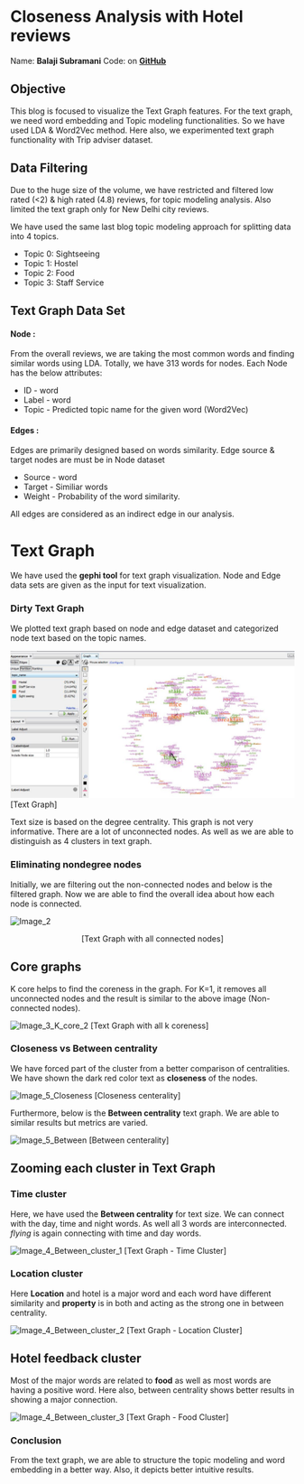 # Closeness Analysis with Hotel reviews

Name: **Balaji Subramani**
Code: on **[GitHub](https://github.com/balag752/Text-Visualization-Blog-5-Text-Graph)** 

## Objective

This blog is focused to visualize the Text Graph features. For the text graph, we need word embedding and Topic modeling functionalities. So we have used LDA & Word2Vec method. Here also, we experimented text graph functionality with Trip adviser dataset.

## Data Filtering

Due to the huge size of the volume, we have restricted and filtered low rated (<2) & high rated (4.8) reviews, for topic modeling analysis. Also limited the text graph only for New Delhi city reviews.

We have used the same last blog topic modeling approach for splitting data into 4 topics.

- Topic 0: Sightseeing
- Topic 1: Hostel
- Topic 2: Food
- Topic 3: Staff Service

## Text Graph Data Set

#### Node :

From the overall reviews, we are taking the most common words and finding similar words using LDA. Totally, we have 313 words for nodes. Each Node has the below attributes:

- ID - word
- Label - word
- Topic - Predicted topic name for the given word (Word2Vec)

#### Edges :

Edges are primarily designed based on words similarity. Edge source & target nodes are must be in Node dataset

- Source - word
- Target -  Similiar words
- Weight - Probability of the word similarity.

All edges are considered as an indirect edge in our analysis.

# Text Graph

We have used the **gephi tool** for text graph visualization. Node and Edge data sets are given as the input for text visualization.

### Dirty Text Graph

We plotted text graph based on node and edge dataset and categorized node text based on the topic names.

![Image_1](Blog/Image_1.JPG)
[Text Graph]

Text size is based on the degree centrality. This graph is not very informative. There are a lot of unconnected nodes. As well as we are able to distinguish as 4 clusters in text graph.

### Eliminating nondegree nodes

Initially, we are filtering out the non-connected nodes and below is the filtered graph. Now we are able to find the overall idea about how each node is connected.

![Image_2](Image_2.png)

<center>  [Text Graph with all connected nodes] </center>

## Core graphs

K core helps to find the coreness in the graph. For K=1, it removes all unconnected nodes and the result is similar to the above image (Non-connected nodes).

![Image_3_K_core_2](Image_3_K_core_2.png)
[Text Graph with all k coreness]

### Closeness vs Between centrality

We have forced part of the cluster from a better comparison of centralities. We have shown the dark red color text as **closeness** of the nodes.

![Image_5_Closeness](Image_5_Closeness.png)
[Closeness centerality]

Furthermore, below is the **Between centrality** text graph.  We are able to similar results but metrics are varied.

![Image_5_Between](Image_5_Between.png)
[Between centerality]

## Zooming each cluster in Text Graph

### Time cluster

Here, we have used the **Between centrality** for text size.  We can connect with the day, time and night words. As well all 3 words are interconnected. *flying* is again connecting with time and day words.

![Image_4_Between_cluster_1](Image_4_Between_cluster_1.PNG)
[Text Graph - Time Cluster]

### Location cluster

Here **Location** and hotel is a major word and each word have different similarity and **property** is in both and acting as the strong one in between centrality.

![Image_4_Between_cluster_2](Image_4_Between_cluster_2.PNG)
[Text Graph - Location Cluster]

## Hotel feedback cluster

Most of the major words are related to **food** as well as most words are having a positive word. Here also, between centrality shows better results in showing a major connection.

![Image_4_Between_cluster_3](Image_4_Between_cluster_3.png)
[Text Graph - Food Cluster]

### Conclusion

 From the text graph, we are able to structure the topic modeling and word embedding in a better way. Also, it depicts better intuitive results.
